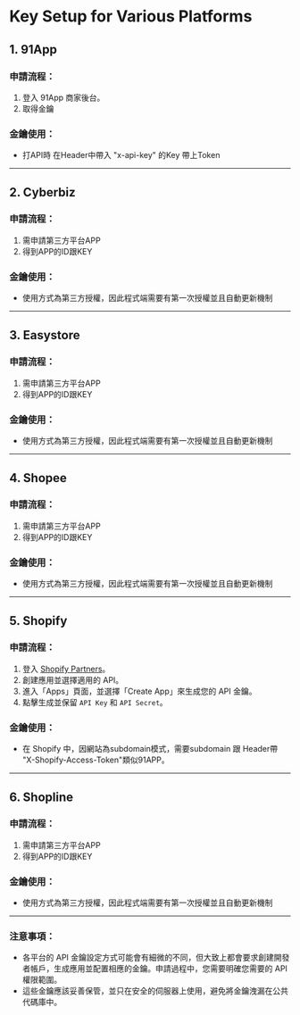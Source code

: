 # Key Setup for Various Platforms

## 1. 91App

### 申請流程：
1. 登入 91App 商家後台。
2. 取得金鑰

### 金鑰使用：
- 打API時 在Header中帶入 "x-api-key" 的Key 帶上Token

---

## 2. Cyberbiz

### 申請流程：
1. 需申請第三方平台APP
2. 得到APP的ID跟KEY

### 金鑰使用：
- 使用方式為第三方授權，因此程式端需要有第一次授權並且自動更新機制

---

## 3. Easystore

### 申請流程：
1. 需申請第三方平台APP
2. 得到APP的ID跟KEY

### 金鑰使用：
- 使用方式為第三方授權，因此程式端需要有第一次授權並且自動更新機制

---

## 4. Shopee

### 申請流程：
1. 需申請第三方平台APP
2. 得到APP的ID跟KEY

### 金鑰使用：
- 使用方式為第三方授權，因此程式端需要有第一次授權並且自動更新機制

---

## 5. Shopify

### 申請流程：
1. 登入 [Shopify Partners](https://partners.shopify.com/)。
2. 創建應用並選擇適用的 API。
3. 進入「Apps」頁面，並選擇「Create App」來生成您的 API 金鑰。
4. 點擊生成並保留 `API Key` 和 `API Secret`。

### 金鑰使用：
- 在 Shopify 中，因網站為subdomain模式，需要subdomain 跟 Header帶 "X-Shopify-Access-Token"類似91APP。

---

## 6. Shopline

### 申請流程：
1. 需申請第三方平台APP
2. 得到APP的ID跟KEY

### 金鑰使用：
- 使用方式為第三方授權，因此程式端需要有第一次授權並且自動更新機制

---

### 注意事項：
- 各平台的 API 金鑰設定方式可能會有細微的不同，但大致上都會要求創建開發者帳戶，生成應用並配置相應的金鑰。申請過程中，您需要明確您需要的 API 權限範圍。
- 這些金鑰應該妥善保管，並只在安全的伺服器上使用，避免將金鑰洩漏在公共代碼庫中。
